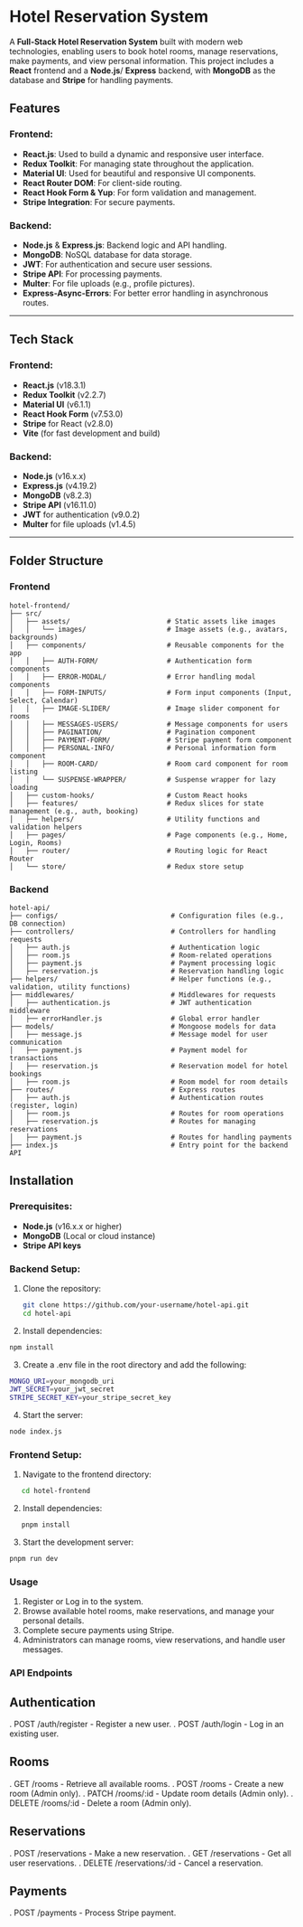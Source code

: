 # Hotel Reservation System

A **Full-Stack Hotel Reservation System** built with modern web technologies, enabling users to book hotel rooms, manage reservations, make payments, and view personal information. This project includes a **React** frontend and a **Node.js**/ **Express** backend, with **MongoDB** as the database and **Stripe** for handling payments.

## Features

### Frontend:
- **React.js**: Used to build a dynamic and responsive user interface.
- **Redux Toolkit**: For managing state throughout the application.
- **Material UI**: Used for beautiful and responsive UI components.
- **React Router DOM**: For client-side routing.
- **React Hook Form & Yup**: For form validation and management.
- **Stripe Integration**: For secure payments.

### Backend:
- **Node.js** & **Express.js**: Backend logic and API handling.
- **MongoDB**: NoSQL database for data storage.
- **JWT**: For authentication and secure user sessions.
- **Stripe API**: For processing payments.
- **Multer**: For file uploads (e.g., profile pictures).
- **Express-Async-Errors**: For better error handling in asynchronous routes.

---

## Tech Stack

### Frontend:
- **React.js** (v18.3.1)
- **Redux Toolkit** (v2.2.7)
- **Material UI** (v6.1.1)
- **React Hook Form** (v7.53.0)
- **Stripe** for React (v2.8.0)
- **Vite** (for fast development and build)

### Backend:
- **Node.js** (v16.x.x)
- **Express.js** (v4.19.2)
- **MongoDB** (v8.2.3)
- **Stripe API** (v16.11.0)
- **JWT** for authentication (v9.0.2)
- **Multer** for file uploads (v1.4.5)

---

## Folder Structure

### Frontend

```plaintext
hotel-frontend/
├── src/
│   ├── assets/                        # Static assets like images
│   │   └── images/                    # Image assets (e.g., avatars, backgrounds)
│   ├── components/                    # Reusable components for the app
│   │   ├── AUTH-FORM/                 # Authentication form components
│   │   ├── ERROR-MODAL/               # Error handling modal components
│   │   ├── FORM-INPUTS/               # Form input components (Input, Select, Calendar)
│   │   ├── IMAGE-SLIDER/              # Image slider component for rooms
│   │   ├── MESSAGES-USERS/            # Message components for users
│   │   ├── PAGINATION/                # Pagination component
│   │   ├── PAYMENT-FORM/              # Stripe payment form component
│   │   ├── PERSONAL-INFO/             # Personal information form component
│   │   ├── ROOM-CARD/                 # Room card component for room listing
│   │   └── SUSPENSE-WRAPPER/          # Suspense wrapper for lazy loading
│   ├── custom-hooks/                  # Custom React hooks
│   ├── features/                      # Redux slices for state management (e.g., auth, booking)
│   ├── helpers/                       # Utility functions and validation helpers
│   ├── pages/                         # Page components (e.g., Home, Login, Rooms)
│   ├── router/                        # Routing logic for React Router
│   └── store/                         # Redux store setup
```

### Backend
```plaintext
hotel-api/
├── configs/                            # Configuration files (e.g., DB connection)
├── controllers/                        # Controllers for handling requests
│   ├── auth.js                         # Authentication logic
│   ├── room.js                         # Room-related operations
│   ├── payment.js                      # Payment processing logic
│   ├── reservation.js                  # Reservation handling logic
├── helpers/                            # Helper functions (e.g., validation, utility functions)
├── middlewares/                        # Middlewares for requests
│   ├── authentication.js               # JWT authentication middleware
│   ├── errorHandler.js                 # Global error handler
├── models/                             # Mongoose models for data
│   ├── message.js                      # Message model for user communication
│   ├── payment.js                      # Payment model for transactions
│   ├── reservation.js                  # Reservation model for hotel bookings
│   ├── room.js                         # Room model for room details
├── routes/                             # Express routes
│   ├── auth.js                         # Authentication routes (register, login)
│   ├── room.js                         # Routes for room operations
│   ├── reservation.js                  # Routes for managing reservations
│   ├── payment.js                      # Routes for handling payments
├── index.js                            # Entry point for the backend API
```

## Installation

### Prerequisites:
- **Node.js** (v16.x.x or higher)
- **MongoDB** (Local or cloud instance)
- **Stripe API keys**

### Backend Setup:

1. Clone the repository:
   ```bash
   git clone https://github.com/your-username/hotel-api.git
   cd hotel-api
   ```

2. Install dependencies:
```bash
npm install
```

3. Create a .env file in the root directory and add the following:
```bash
MONGO_URI=your_mongodb_uri
JWT_SECRET=your_jwt_secret
STRIPE_SECRET_KEY=your_stripe_secret_key
```
4. Start the server:
```bash
node index.js
```



### Frontend Setup:
1. Navigate to the frontend directory:
```bash
   cd hotel-frontend
```
2. Install dependencies:
```bash
   pnpm install
```
3. Start the development server:
```bash
pnpm run dev
```

### Usage
1. Register or Log in to the system.
2. Browse available hotel rooms, make reservations, and manage your personal details.
3. Complete secure payments using Stripe.
4. Administrators can manage rooms, view reservations, and handle user messages.

### API Endpoints
## Authentication
. POST /auth/register - Register a new user.
. POST /auth/login - Log in an existing user.
## Rooms
. GET /rooms - Retrieve all available rooms.
. POST /rooms - Create a new room (Admin only).
. PATCH /rooms/:id - Update room details (Admin only).
. DELETE /rooms/:id - Delete a room (Admin only).
## Reservations
. POST /reservations - Make a new reservation.
. GET /reservations - Get all user reservations.
. DELETE /reservations/:id - Cancel a reservation.
## Payments
. POST /payments - Process Stripe payment.
